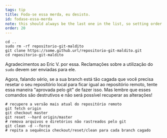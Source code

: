```yaml
---
tags: tip
title: Foda-se essa merda, eu desisto.
id: fodase-essa-merda
note: this should always be the last one in the list, so setting order to 20 so I don't have to re-name/re-order it
order: 20
---
```


```git
cd ..
sudo rm -rf repositorio-git-maldito
git clone https://some.github.url/repositorio-git-maldito.git
cd repositorio-git-maldito
```

Agradecimentos ao Eric V. por essa. Reclamações sobre a utilização do `sudo` devem ser enviadas para ele.

Agora, falando sério, se a sua branch está tão cagada que você precisa resetar o seu repositório local para ficar igual ao repositório remoto, tente essa maneira "aprovada pelo git" de fazer isso. Mas lembre que esses comandos são destrutivos e não será possível recuperar as alterações!

```git
# recupere a versão mais atual do repositório remoto 
git fetch origin
git checkout master
git reset --hard origin/master
# remova arquivos e diretórios não rastreados pelo git
git clean -d --force
# repita a sequência checkout/reset/clean para cada branch cagado
```